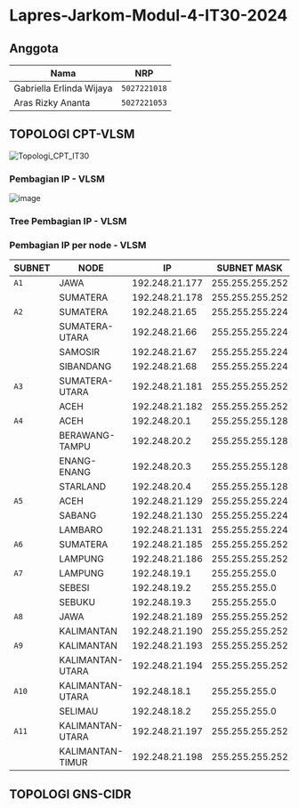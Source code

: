 # Lapres-Jarkom-Modul-4-IT30-2024

## Anggota

| Nama                            | NRP          |
| ------------------------------- | ------------ |
| Gabriella Erlinda Wijaya        | `5027221018` |
| Aras Rizky Ananta               | `5027221053` |

## TOPOLOGI CPT-VLSM
![Topologi_CPT_IT30](https://github.com/GabriellaErlinda/Jarkom-Modul-4-IT30-2024/assets/128443451/401e7138-ec69-4689-bdf5-7cbe1f1f8d8e)

### Pembagian IP - VLSM
![image](https://github.com/GabriellaErlinda/Jarkom-Modul-4-IT30-2024/assets/128443451/02c603cc-1c6d-48b5-89c0-8e3c0893f9f3)

### Tree Pembagian IP - VLSM


### Pembagian IP per node - VLSM
| SUBNET  | NODE              | IP              | SUBNET MASK     |
| ------- | ----------------- | --------------- | --------------- |
| `A1`    | JAWA              | 192.248.21.177  | 255.255.255.252 |
|         | SUMATERA          | 192.248.21.178  | 255.255.255.252 |
| `A2`    | SUMATERA          | 192.248.21.65   | 255.255.255.224 |
|         | SUMATERA-UTARA    | 192.248.21.66   | 255.255.255.224 |
|         | SAMOSIR           | 192.248.21.67   | 255.255.255.224 |
|         | SIBANDANG         | 192.248.21.68   | 255.255.255.224 |
| `A3`    | SUMATERA-UTARA    | 192.248.21.181  | 255.255.255.252 |
|         | ACEH              | 192.248.21.182  | 255.255.255.252 |
| `A4`    | ACEH              | 192.248.20.1    | 255.255.255.128 |
|         | BERAWANG-TAMPU    | 192.248.20.2    | 255.255.255.128 |
|         | ENANG-ENANG       | 192.248.20.3    | 255.255.255.128 |
|         | STARLAND          | 192.248.20.4    | 255.255.255.128 |
| `A5`    | ACEH              | 192.248.21.129  | 255.255.255.224 |
|         | SABANG            | 192.248.21.130  | 255.255.255.224 |
|         | LAMBARO           | 192.248.21.131  | 255.255.255.224 |
| `A6`    | SUMATERA          | 192.248.21.185  | 255.255.255.252 |
|         | LAMPUNG           | 192.248.21.186  | 255.255.255.252 |
| `A7`    | LAMPUNG           | 192.248.19.1    | 255.255.255.0   |
|         | SEBESI            | 192.248.19.2    | 255.255.255.0   |
|         | SEBUKU            | 192.248.19.3    | 255.255.255.0   |
| `A8`    | JAWA              | 192.248.21.189  | 255.255.255.252 |
|         | KALIMANTAN        | 192.248.21.190  | 255.255.255.252 |
| `A9`    | KALIMANTAN        | 192.248.21.193  | 255.255.255.252 |
|         | KALIMANTAN-UTARA  | 192.248.21.194  | 255.255.255.252 |
| `A10`   | KALIMANTAN-UTARA  | 192.248.18.1    | 255.255.255.0   |
|         | SELIMAU           | 192.248.18.2    | 255.255.255.0   |
| `A11`   | KALIMANTAN-UTARA  | 192.248.21.197  | 255.255.255.252 |
|         | KALIMANTAN-TIMUR  | 192.248.21.198  | 255.255.255.252 |




## TOPOLOGI GNS-CIDR
